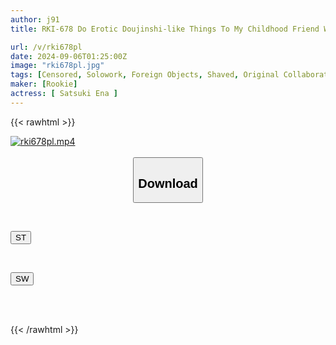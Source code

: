 ```yaml
---
author: j91
title: RKI-678 Do Erotic Doujinshi-like Things To My Childhood Friend Who Is Also My Classmate. Swallowing, Creampie, Anal Sex, And Inserting Foreign Objects Into A Beautiful Girl With A Shaved Pussy! If I Tell Her "I Love You," She'll Let Me Do Anything I Want With Her, My Cute Childhood Friend, Satsuki Ena

url: /v/rki678pl
date: 2024-09-06T01:25:00Z
image: "rki678pl.jpg"
tags: [Censored, Solowork, Foreign Objects, Shaved, Original Collaboration	]
maker: [Rookie]
actress: [ Satsuki Ena ]
---
```



{{< rawhtml >}}

<div class="video" data-videoid="AJzGrPlb18IXp7o">
    <a href="javascript:;">
        <img src="/v/rki678pl/rki678pl.jpg" width="WIDTH" height="HEIGHT" alt="rki678pl.mp4" loading="lazy">
    </a>
</div>

<script type="text/javascript" src="https://j91.asia/asset/on-demand-st.js"></script>

<br>
  <link rel="stylesheet" href="https://j91.asia/asset/bs5.css">
  
  <center>
  <button class="btn btn-primary" type="button" data-bs-toggle="collapse" data-bs-target=".multi-collapse" aria-expanded="false" aria-controls="multiCollapseExample1 multiCollapseExample2"><h2>Download</h2></button></center>
</p>
<div class="row">
  <div class="col">
    <div class="collapse multi-collapse" id="multiCollapseExample1">
      <div class="card card-body">
	      	      <br>
<div class="buttons">  
<p><a href="/v/rki678pl/st.html" target="_blank"><button class="btn-hover color-3"><i class="fa fa-download"></i> ST</button></a></p></div>
    </div>
  </div>
</div>
  <div class="col">
    <div class="collapse multi-collapse" id="multiCollapseExample2">
      <div class="card card-body">
	      <br>
<div class="buttons">
<p><a href="/v/rki678pl/sw.html" target="_blank"><button class="btn-hover color-2"><i class="fa fa-download"></i> SW</button></a></p></div>
<br><br>
      </div>
    </div>
  </div>
</div>

{{< /rawhtml >}}